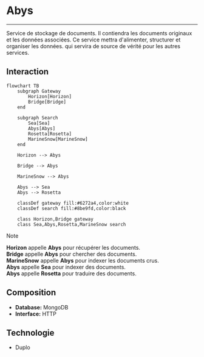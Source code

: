 # Abys

---

Service de stockage de documents. Il contiendra les documents originaux et les données associées. Ce service mettra d'alimenter, structurer et organiser les données. qui servira de source de vérité pour les autres services.

## Interaction

```mermaid
flowchart TB
    subgraph Gateway
        Horizon[Horizon]
        Bridge[Bridge]
    end

    subgraph Search
        Sea[Sea]
        Abys[Abys]
        Rosetta[Rosetta]
        MarineSnow[MarineSnow]
    end

    Horizon --> Abys

    Bridge --> Abys

    MarineSnow --> Abys

    Abys --> Sea
    Abys --> Rosetta
	
    classDef gateway fill:#6272a4,color:white
    classDef search fill:#8be9fd,color:black

    class Horizon,Bridge gateway
    class Sea,Abys,Rosetta,MarineSnow search
```

> [!NOTE]
> **Horizon** appelle **Abys** pour récupérer les documents.\
> **Bridge** appelle **Abys** pour chercher des documents.\
> **MarineSnow** appelle **Abys** pour indexer les documents crus.\
> **Abys** appelle **Sea** pour indexer des documents.\
> **Abys** appelle **Rosetta** pour traduire des documents.

## Composition

- **Database:** MongoDB
- **Interface:** HTTP

## Technologie

- Duplo